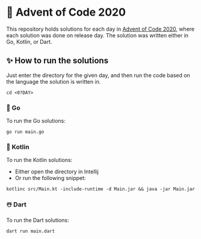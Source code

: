 # 🎄 Advent of Code 2020

This repository holds solutions for each day in [Advent of Code 2020](https://adventofcode.com/2020/), where each solution was done on release day. The solution was written either in Go, Kotlin, or Dart. 


## ✨ How to run the solutions

Just enter the directory for the given day, and then run the code based on the language the solution is written in.
```
cd <0?DAY>
```

### 🎁 Go
To run the Go solutions:
```
go run main.go
```

### 🎀 Kotlin
To run the Kotlin solutions:
* Either open the directory in Intellij
* Or run the following snippet:
```
kotlinc src/Main.kt -include-runtime -d Main.jar && java -jar Main.jar
```

### ☃️ Dart
To run the Dart solutions:
```
dart run main.dart
```
